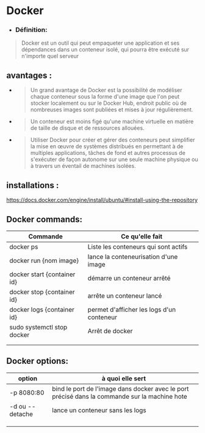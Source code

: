 # Docker


- ### Définition: 

> Docker est un outil qui peut empaqueter une application et ses dépendances dans un conteneur isolé, qui pourra être exécuté sur n'importe quel serveur


## avantages :

- > Un grand avantage de Docker est la possibilité de modéliser chaque conteneur sous la forme d'une image que l'on peut stocker localement ou sur le Docker Hub, endroit public où de nombreuses images sont publiées et mises à jour régulièrement.

- > Un conteneur est moins figé qu'une machine virtuelle en matière de taille de disque et de ressources allouées.

- > Utiliser Docker pour créer et gérer des conteneurs peut simplifier la mise en œuvre de systèmes distribués en permettant à de multiples applications, tâches de fond et autres processus de s'exécuter de façon autonome sur une seule machine physique ou à travers un éventail de machines isolées. 


## installations :

https://docs.docker.com/engine/install/ubuntu/#install-using-the-repository


## Docker commands:

|Commande|Ce qu'elle fait|
|-|-|
|docker ps|Liste les conteneurs qui sont actifs|
|docker run {nom image}|lance la conteneurisation d'une image|
|docker start {container id}|démarre un conteneur arrêté|
|docker stop {container id}|arrête un conteneur lancé|
|docker logs {container id}|permet d'afficher les logs d'un conteneur|
|sudo systemctl stop docker |Arrêt de docker|
|||
|||

## Docker options:

|option|à quoi elle sert|
|-|-|
|-p 8080:80|bind le port de l'image dans docker avec le port précisé dans la commande sur la machine hote|
|-d ou --detache|lance un conteneur sans les logs|
|||
|||
|||